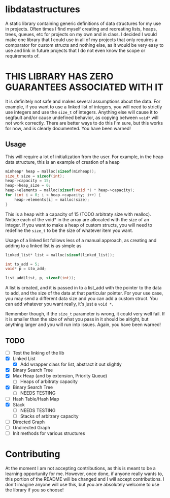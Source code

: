 # libdatastructures

A static library containing generic definitions of data structures for my use in projects. Often times I find myself creating and recreating lists, heaps, trees, queues, etc for projects on my own and in class. I decided I would make one library that I could use in all of my projects that only requires a comparator for custom structs and nothing else, as it would be very easy to use and link in future projects that I do not even know the scope or requirements of.

# THIS LIBRARY HAS ZERO GUARANTEES ASSOCIATED WITH IT
It is definitely not safe and makes several assumptions about the data. For example, if you want to use a linked list of integers, you will need to strictly use integers and use the `size_t` of integers. Anything else will cause it to segfault and/or cause undefined behavior, as copying between `void*` will not work correctly. There are better ways to do this I'm sure, but this works for now, and is clearly documented. You have been warned!

## Usage
This will require a lot of initialization from the user. For example, in the heap data structure, this is an example of creation of a heap

```c
minheap* heap = malloc(sizeof(minheap));
size_t size = sizeof(int);
heap->capacity = 15;
heap->heap_size = 0;
heap->elements = malloc(sizeof(void *) * heap->capacity);
for (int i = 0; i < heap->capacity; i++) {
    heap->elements[i] = malloc(size);
}
```

This is a heap with a capacity of 15 (TODO arbitraty size with realloc). Notice each of the void* in the array are allocated with the size of an integer. If you want to make a heap of custom structs, you will need to redefine the `size_t` to be the size of whatever item you want. 

Usage of a linked list follows less of a manual approach, as creating and adding to a linked list is as simple as 

```c
linked_list* list = malloc(sizeof(linked_list));

int to_add = 5;
void* p = &to_add;

list_add(list, p, sizeof(int));
```

A list is created, and it is passed in to a list_add with the pointer to the data to add, and the size of the data at that particular pointer. For your use case, you may send a different data size and you can add a custom struct. You can add whatever you want really, it's just a `void *`.

Remember though, if the `size_t` parameter is wrong, it could very well fail. If it is smaller than the size of what you pass in it should be alright, but anything larger and you will run into issues. Again, you have been warned!

## TODO
- [ ] Test the linking of the lib
- [x] Linked List
    - [x] Add wrapper class for list, abstract it out slightly
- [x] Binary Search Tree
- [x] Max Heap (and by extension, Priority Queue)
    - [ ] Heaps of arbitraty capacity
- [x] Binary Search Tree
    - [ ] NEEDS TESTING
- [ ] Hash Table/Hash Map
- [x] Stack
    - [ ] NEEDS TESTING
    - [ ] Stacks of arbitrary capacity
- [ ] Directed Graph
- [ ] Undirected Graph
- [ ] Init methods for various structures

# Contributing
At the moment I am not accepting contributions, as this is meant to be a learning opportunity for me. However, once done, if anyone really wants to, this portion of the README will be changed and I will accept contributions. I don't imagine anyone will use this, but you are absolutely welcome to use the library if you so choose!
